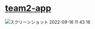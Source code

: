 # [team2-app](https://team2-app-internship.s3.ap-northeast-1.amazonaws.com/index.html)

![スクリーンショット 2022-09-16 11 43 16](https://user-images.githubusercontent.com/67742985/190574599-8481a6e2-11f7-4e03-bc8c-4fd0bb320e0e.png)
